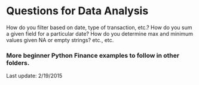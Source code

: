 # Questions for Data Analysis

How do you filter based on date, type of transaction, etc.?
How do you sum a given field for a particular date?
How do you determine max and minimum values given NA or empty strings?
etc., etc.

### More beginner Python Finance examples to follow in other folders.


Last update: 2/19/2015

